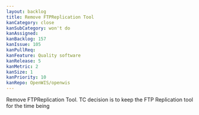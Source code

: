 ```yaml
---
layout: backlog
title: Remove FTPReplication Tool
kanCategory: close
kanSubCategory: won't do
kanAssigned:
kanBacklog: 157
kanIssue: 105
kanPullReq:
kanFeature: Quality software
kanRelease: 5
kanMetric: 2
kanSize: 1
kanPriority: 10
kanRepo: OpenWIS/openwis
---
```

Remove FTPReplication Tool. TC decision is to keep the FTP Replication tool for the time being
